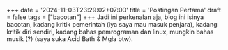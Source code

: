 +++
date = '2024-11-03T23:29:02+07:00'
title = 'Postingan Pertama'
draft = false
tags = ["bacotan"]
+++
Jadi ini perkenalan aja, blog ini isinya bacotan, kadang kritik pemerintah (iya saya mau masuk penjara), kadang kritik diri sendiri, kadang bahas pemrograman dan linux, mungkin bahas musik (?) (saya suka Acid Bath & Mgła btw).  
